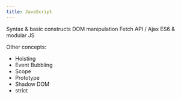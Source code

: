 ```yaml
---
title: JavaScript
---
```


Syntax & basic constructs
DOM manipulation
Fetch API / Ajax
ES6 & modular JS

Other concepts:
- Hoisting
- Event Bubbling
- Scope
- Prototype
- Shadow DOM
- strict